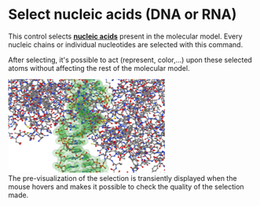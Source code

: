 # Select nucleic acids (DNA or RNA)
This control selects **[nucleic acids](lexicon-nucleic)** present in the molecular model. Every nucleic chains or individual nucleotides are selected with this command.   
 
After selecting, it's possible to act (represent, color,...) upon these selected atoms without affecting the rest of the molecular model.

![Select nucleic](static/img/selectnuc.png)  
The pre-visualization of the selection is transiently displayed when the mouse hovers and makes it possible to check the quality of the selection made.